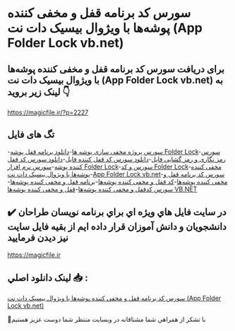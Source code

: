 # سورس کد برنامه قفل و مخفی کننده پوشه‌ها با ویژوال بیسیک دات نت (App Folder Lock vb.net)

## برای دریافت سورس کد برنامه قفل و مخفی کننده پوشه‌ها با ویژوال بیسیک دات نت (App Folder Lock vb.net) به لینک زیر بروید 👇

https://magicfile.ir/?p=2227

## تگ های فایل

-[سورس پروژه مخفی سازی پوشه ها](https://magicfile.ir/product/source-app-folder-lock-vb-net/)-[دانلود برنامه قفل پوشه Folder Lock](https://magicfile.ir/product/source-app-folder-lock-vb-net/)-[سورس رمز نگاری و رمز گشایی فایل](https://magicfile.ir/product/source-app-folder-lock-vb-net/)-[دانلود سورس کد قفل کننده فایل](https://magicfile.ir/product/source-app-folder-lock-vb-net/)-[دانلود سورس کد قفل کننده پوشه](https://magicfile.ir/product/source-app-folder-lock-vb-net/)-[سورس نرم افزار Folder Lock](https://magicfile.ir/product/source-app-folder-lock-vb-net/)-[سورس و کد Folder Lock](https://magicfile.ir/product/source-app-folder-lock-vb-net/)-[مخفی کننده پوشه‌ها با ویژوال بیسیک دات نت](https://magicfile.ir/product/source-app-folder-lock-vb-net/)-[App Folder Lock vb.net](https://magicfile.ir/product/source-app-folder-lock-vb-net/)-[سورس کد برنامه قفل و مخفی کننده پوشه‌ها](https://magicfile.ir/product/source-app-folder-lock-vb-net/)-[کد قفل و مخفی کننده پوشه‌ها](https://magicfile.ir/product/source-app-folder-lock-vb-net/)-[برنامه قفل و مخفی کننده پوشه‌ها](https://magicfile.ir/product/source-app-folder-lock-vb-net/)-[سورس کدقفل و مخفی کننده پوشه‌ها](https://magicfile.ir/product/source-app-folder-lock-vb-net/)-[قفل و مخفی کننده پوشه‌ها VB.NET](https://magicfile.ir/product/source-app-folder-lock-vb-net/)

## ✔️ در سايت فايل هاي ويژه اي براي برنامه نويسان طراحان دانشجويان و دانش آموزان قرار داده ايم از بقيه فايل سايت نيز ديدن فرماييد

https://magicfile.ir


## لينک دانلود اصلي 📥 :

[سورس کد برنامه قفل و مخفی کننده پوشه‌ها با ویژوال بیسیک دات نت (App Folder Lock vb.net)](https://magicfile.ir/product/source-app-folder-lock-vb-net/) 


🙏با تشکر از همراهي شما مشتاقانه در وبسایت منتظر شما دوست عزیز هستیم

